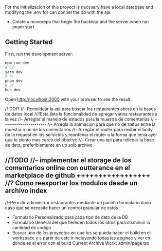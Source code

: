 For the initializacion of this proyect is necesary have a local database and modifyng the .env  for can connet the db with the api

- Create a monorepo that begin the backend and the server when run pnpm start

## Getting Started

First, run the development server:

```bash
npm run dev
# or
yarn dev
# or
pnpm dev
# or
bun dev
```

Open [http://localhost:3000](http://localhost:3000) with your browser to see the result.

// DOIT
//- Remoldear la api para buscar los restaurantes ahora en la bases de datos local
//!!Esta lista la funcionalidad de agregar varios restaurantes a la vez
//- Arreglar el manejo de estados para la muestra de comentarios // ----------------------
//- Arregla la animacion para que no de saltos entre la muestra o no de los comentarios
//- Arreglar el router para resibir el body de la request en los servicios y reordenar el router a la forma que tenia ayer que lo siento mas cerca del objetivo
//- Crear una api para rellenar la base de dato, preferiblemente en un solo archivo

//TODO
//- implementar el storage de los comentarios online con outterance en el marketplace de github +++++++++++++++++
//? Como reexportar los modulos desde un archivo index
------------------------------------------

//-Permitir administrar restaurantes mediante un panel o formulario dado caso que se necesite hacer un control granular de estos
- Formulario Personalizado para cada tipo de dato de la DB
- Formulario General del que hereden todos los otros para disminuir la cantidad de codigo
- Buscar uno de los proyectos en que los se pueda hacer el build en el workspace y a partir de este ir incluyendo todas las apginas y ver en donde es el error con el build
Current Archive Work: admin/page.tsx


